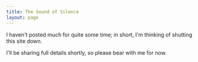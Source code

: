 ```yaml
---
title: The Sound of Silence
layout: page
---
```


I haven't posted much for quite some time; in short, I'm thinking of shutting this site down.

I'll be sharing full details shortly, so please bear with me for now.
